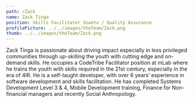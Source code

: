 ```yaml
---
path: /Zack
name: Zack Tinga
position: Skills Facilitator Soweto / Quality Assurance
profilePicture: ../../images/theTeam/Zack.png
thumb: ../../images/theTeam/Zack.png
---
```

Zack  Tinga is passionate about driving impact especially in less privileged communities through up-skilling the youth with cutting edge and on-demand skills. He occupies a CodeTribe Facilitator position at mLab where he trains the youth with skills required in the 21st century, especially in the era of 4IR. He is a self-taught developer, with over 6 years’ experience in software development and skills facilitation. He has completed Systems Development Level 3 & 4, Mobile Development training, Finance for Non-financial managers and recently Social Anthropology.